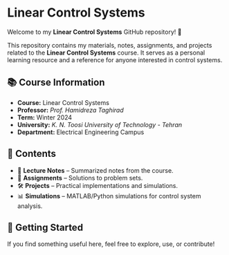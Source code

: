 # Linear Control Systems  

Welcome to my **Linear Control Systems** GitHub repository! 🎯  

This repository contains my materials, notes, assignments, and projects related to the **Linear Control Systems** course. It serves as a personal learning resource and a reference for anyone interested in control systems.  

## 📚 Course Information  
- **Course:** Linear Control Systems  
- **Professor:** *Prof. Hamidreza Taghirad*  
- **Term:** Winter 2024  
- **University:** *K. N. Toosi University of Technology - Tehran*  
- **Department:** Electrical Engineering Campus  

## 📂 Contents  
- 📖 **Lecture Notes** – Summarized notes from the course.  
- 📝 **Assignments** – Solutions to problem sets.  
- 🛠 **Projects** – Practical implementations and simulations.  
- 📊 **Simulations** – MATLAB/Python simulations for control system analysis.  

## 🚀 Getting Started  
If you find something useful here, feel free to explore, use, or contribute!  
